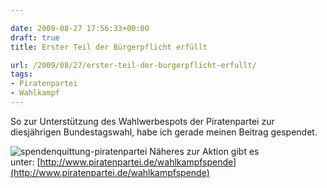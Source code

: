 ```yaml
---

date: 2009-08-27 17:56:33+00:00
draft: true
title: Erster Teil der Bürgerpflicht erfüllt

url: /2009/08/27/erster-teil-der-burgerpflicht-erfullt/
tags:
- Piratenpartei
- Wahlkampf
---
```


So zur Unterstützung des Wahlwerbespots der Piratenpartei zur diesjährigen Bundestagswahl, habe ich gerade meinen Beitrag gespendet.


![spendenquittung-piratenpartei](http://blacksysadmin.files.wordpress.com/2009/09/spendenquittung-piratenpartei.jpg)
Näheres zur Aktion gibt es unter: [http://www.piratenpartei.de/wahlkampfspende](http://www.piratenpartei.de/wahlkampfspende)
